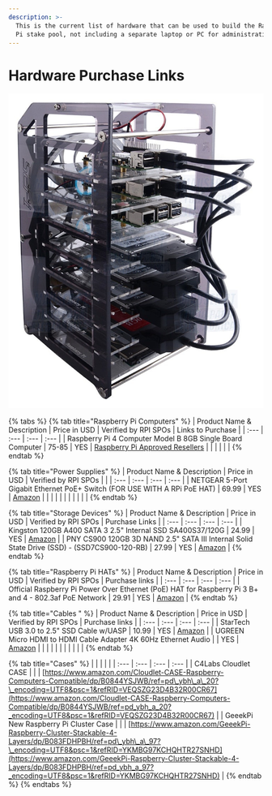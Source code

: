 ```yaml
---
description: >-
  This is the current list of hardware that can be used to build the Raspberry
  Pi stake pool, not including a separate laptop or PC for administration.
---
```


# Hardware Purchase Links

![GeeekPi Cluster Case](../.gitbook/assets/photo_2021-03-09-13.42.42.jpeg)

{% tabs %}
{% tab title="Raspberry Pi Computers" %}
| Product Name & Description | Price in USD | Verified by RPI SPOs | Links to Purchase |
| :--- | :--- | :--- | :--- |
| Raspberry Pi 4 Computer Model B 8GB Single Board Computer | 75-85 | YES | [Raspberry Pi Approved Resellers](https://www.raspberrypi.org/products/raspberry-pi-4-model-b/?variant=raspberry-pi-4-model-b-8gb) |
|  |  |  |  |
{% endtab %}

{% tab title="Power Supplies" %}
| Product Name & Description | Price in USD | Verified by RPI SPOs |  |
| :--- | :--- | :--- | :--- |
| NETGEAR 5-Port Gigabit Ethernet PoE+ Switch \(FOR USE WITH A RPi PoE HAT\) | 69.99 | YES | [Amazon](https://www.amazon.com/gp/product/B07WTXHSXC/ref=ppx_yo_dt_b_asin_title_o02_s00?ie=UTF8&psc=1) |
|  |  |  |  |
|  |  |  |  |
{% endtab %}

{% tab title="Storage Devices" %}
| Product Name & Description | Price in USD | Verified by RPI SPOs | Purchase Links |
| :--- | :--- | :--- | :--- |
| Kingston 120GB A400 SATA 3 2.5" Internal SSD SA400S37/120G | 24.99 | YES | [Amazon](https://www.amazon.com/Kingston-120GB-Solid-SA400S37-120G/dp/B01N6JQS8C/ref=sxts_sxwds-bia-wc-rsf-ajax2_0?crid=2IZ705SDHVNO2&cv_ct_cx=kingston+a400&dchild=1&keywords=kingston+a400&pd_rd_i=B01N6JQS8C&pd_rd_r=cff9c24d-82ba-4471-892a-a23276b8b1db&pd_rd_w=wzQ6v&pd_rd_wg=6jlaB&pf_rd_p=5c711241-c674-4eef-b21c-fe6add670f33&pf_rd_r=MMBZR2DHZVKB3J1QE3HY&psc=1&qid=1615235655&sprefix=kingsto%2Caps%2C254&sr=1-2-e30f047d-8e3c-4340-8179-6a77ce88d756) |
| PNY CS900 120GB 3D NAND 2.5" SATA III Internal Solid State Drive \(SSD\) - \(SSD7CS900-120-RB\) | 27.99 | YES | [Amazon](https://www.amazon.com/gp/product/B0722XPTL6/ref=ppx_yo_dt_b_asin_title_o06_s00?ie=UTF8&th=1) |
{% endtab %}

{% tab title="Raspberry Pi HATs" %}
| Product Name & Description | Price in USD | Verified by RPI SPOs | Purchase links |
| :--- | :--- | :--- | :--- |
| Official Raspberry Pi Power Over Ethernet \(PoE\) HAT for Raspberry Pi 3 B+ and 4 - 802.3af PoE Network | 29.91 | YES | [Amazon](https://www.amazon.com/poe-hat/dp/B07GR9XQJH/ref=sr_1_2?dchild=1&keywords=Official+Raspberry+Pi+Power+Over+Ethernet+%28PoE%29+HAT+for+Raspberry+Pi+3+B%2B+and+802.3af+PoE+Network&qid=1615236400&s=electronics&sr=1-2) |
{% endtab %}

{% tab title="Cables " %}
| Product Name & Description | Price in USD | Verified by RPI SPOs | Purchase links |
| :--- | :--- | :--- | :--- |
| StarTech USB 3.0 to 2.5" SSD Cable w/UASP | 10.99 | YES | [Amazon](https://www.amazon.com/StarTech-com-SATA-USB-Cable-USB3S2SAT3CB/dp/B00HJZJI84/ref=sr_1_15?dchild=1&keywords=startech+usb+3.0&qid=1617056177&sr=8-15) |
| UGREEN Micro HDMI to HDMI Cable Adapter 4K 60Hz Ethernet Audio |  | YES | [Amazon](https://www.amazon.com/gp/product/B06WWQ7KLV/ref=ppx_yo_dt_b_asin_title_o05_s00?ie=UTF8&psc=1) |
|  |  |  |  |
|  |  |  |  |
{% endtab %}

{% tab title="Cases" %}
|  |  |  |  |
| :--- | :--- | :--- | :--- |
| C4Labs Cloudlet CASE |  |  | [https://www.amazon.com/Cloudlet-CASE-Raspberry-Computers-Compatible/dp/B0844YSJWB/ref=pd\_ybh\_a\_20?\_encoding=UTF8&psc=1&refRID=VEQSZG23D4B32R00CR67](https://www.amazon.com/Cloudlet-CASE-Raspberry-Computers-Compatible/dp/B0844YSJWB/ref=pd_ybh_a_20?_encoding=UTF8&psc=1&refRID=VEQSZG23D4B32R00CR67) |
| GeeekPi New Raspberry Pi Cluster Case |  |  | [https://www.amazon.com/GeeekPi-Raspberry-Cluster-Stackable-4-Layers/dp/B083FDHPBH/ref=pd\_ybh\_a\_97?\_encoding=UTF8&psc=1&refRID=YKMBG97KCHQHTR27SNHD](https://www.amazon.com/GeeekPi-Raspberry-Cluster-Stackable-4-Layers/dp/B083FDHPBH/ref=pd_ybh_a_97?_encoding=UTF8&psc=1&refRID=YKMBG97KCHQHTR27SNHD) |
{% endtab %}
{% endtabs %}

